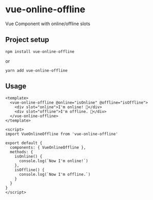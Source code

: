 # vue-online-offline

Vue Component with online/offline slots

## Project setup
```
npm install vue-online-offline
```
or
```
yarn add vue-online-offline
```

## Usage

```vue
<template>
  <vue-online-offline @online="isOnline" @offline="isOffline">
    <div slot="online">I'm online! 🎉</div>
    <div slot="offline">I'm offline. 🤨</div>
  </vue-online-offline>
</template>

<script>
import VueOnlineOffline from 'vue-online-offline'

export default {
  components: { VueOnlineOffline },
  methods: {
    isOnline() {
      console.log(`Now I'm online!`)
    },
    isOffline() {
      console.log(`Now I'm offline.`)
    }
  }
}
</script>
```